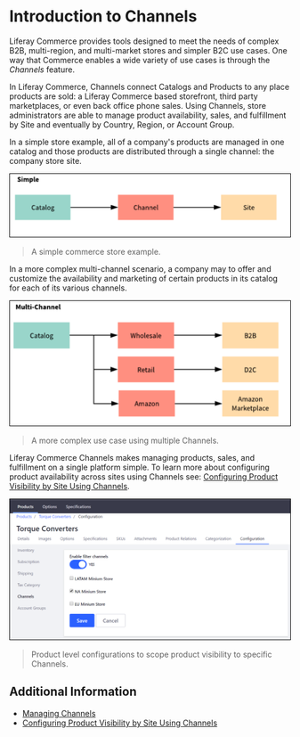 # Introduction to Channels

Liferay Commerce provides tools designed to meet the needs of complex B2B, multi-region, and multi-market stores and simpler B2C use cases. One way that Commerce enables a wide variety of use cases is through the _Channels_ feature.

In Liferay Commerce, Channels connect Catalogs and Products to any place products are sold: a Liferay Commerce based storefront, third party marketplaces, or even back office phone sales. Using Channels, store administrators are able to manage product availability, sales, and fulfillment by Site and eventually by Country, Region, or Account Group.

In a simple store example, all of a company's products are managed in one catalog and those products are distributed through a single channel: the company store site.

<img src="./images/01.png" width="700px" style="border: #000000 1px solid;">

>A simple commerce store example.

In a more complex multi-channel scenario, a company may to offer and customize the availability and marketing of certain products in its catalog for each of its various channels.

<img src="./images/02.png" width="700px" style="border: #000000 1px solid;">

>A more complex use case using multiple Channels.

Liferay Commerce Channels makes managing products, sales, and fulfillment on a single platform simple. To learn more about configuring product availability across sites using Channels see: [Configuring Product Visibility by Site Using Channels](./configuring-product-visibility-by-site-using-channels/README.md).

<img src="./images/03.png" width="700px" style="border: #000000 1px solid;">

>Product level configurations to scope product visibility to specific Channels.

## Additional Information

* [Managing Channels](../managing-channels/README.md)
* [Configuring Product Visibility by Site Using Channels](../configuring-product-visibility-by-site-using-channels/README.md)
